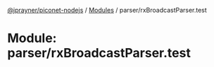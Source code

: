 [@jprayner/piconet-nodejs](../README.md) / [Modules](../modules.md) / parser/rxBroadcastParser.test

# Module: parser/rxBroadcastParser.test
